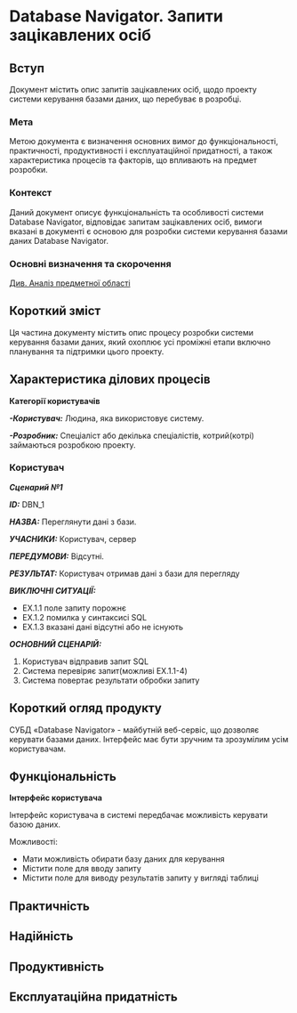 # Database Navigator. Запити зацікавлених осіб

## Вступ

Документ містить опис запитів зацікавлених осіб, щодо проекту системи керування базами даних, що перебуває в розробці.

### Мета 

Метою документа є визначення основних вимог до функціональності, практичності, продуктивності і експлуатаційної придатності, 
а також характеристика процесів та факторів, що впливають на предмет розробки.

### Контекст

Даний документ описує функціональність та особливості системи Database Navigator, відповідає запитам зацікавлених осіб, 
вимоги вказані в документі є основою для розробки системи керування базами даних Database Navigator.

### Основні визначення та скорочення

[Див. Аналіз предметної області](state-of-the-art.md#основні-визначення)

## Короткий зміст

Ця частина документу містить опис процесу розробки системи керування базами даних, 
який охоплює усі проміжні етапи включно планування та підтримки цього проекту.

## Характеристика ділових процесів

**Категорії користувачів**

***-Користувач:*** Людина, яка використовує систему.

***-Розробник:*** Спеціаліст або декілька спеціалістів, котрий(котрі) займаються розробкою проекту.

### Користувач

***Сценарий №1***

***ID:*** DBN_1
    
***НАЗВА:*** Переглянути дані з бази.
    
***УЧАСНИКИ:*** Користувач, сервер
  
***ПЕРЕДУМОВИ:*** Відсутні.

***РЕЗУЛЬТАТ:*** Користувач отримав дані з бази для перегляду

***ВИКЛЮЧНІ СИТУАЦІЇ:***

   - EX.1.1 поле запиту порожнє
   - EX.1.2 помилка у синтаксисі SQL
   - EX.1.3 вказані дані відсутні або не існують
	
***ОСНОВНИЙ СЦЕНАРІЙ:***

  1. Користувач відправив запит SQL
  2. Система перевіряє запит(можливі EX.1.1-4)
  3. Система повертає результати обробки запиту


## Короткий огляд продукту

СУБД «Database Navigator» - майбутній веб-сервіс, що дозволяє керувати базами даних. Інтерфейс має бути зручним та зрозумілим усім користувачам.

## Функціональність

**Інтерфейс користувача**

Інтерфейс користувача в системі передбачає можливість керувати базою даних.

Можливості:
- Мати можливість обирати базу даних для керування
- Містити поле для вводу запиту
- Містити поле для виводу результатів запиту у вигляді таблиці

## Практичність

## Надійність

## Продуктивність

## Експлуатаційна придатність
